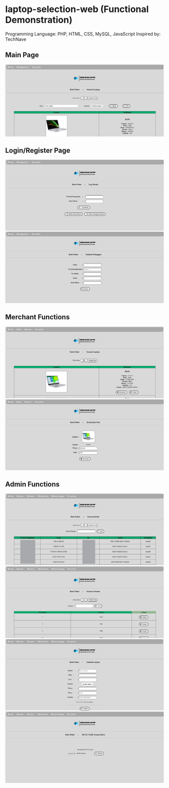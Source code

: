 # laptop-selection-web (Functional Demonstration)
Programming Language: PHP, HTML, CSS, MySQL, JavaScript
Inspired by: TechNave

## Main Page
![image](https://github.com/teckann/laptop-selection-web/blob/main/gambar/index.png)

## Login/Register Page
![image](https://github.com/teckann/laptop-selection-web/blob/main/gambar/login.png)
![image](https://github.com/teckann/laptop-selection-web/blob/main/gambar/register.png)

## Merchant Functions
![image](https://github.com/teckann/laptop-selection-web/blob/main/gambar/show_laptop.png)
![image](https://github.com/teckann/laptop-selection-web/blob/main/gambar/modify.png)

## Admin Functions
![image](https://github.com/teckann/laptop-selection-web/blob/main/gambar/admin.png)
![image](https://github.com/teckann/laptop-selection-web/blob/main/gambar/brand.png)
![image](https://github.com/teckann/laptop-selection-web/blob/main/gambar/add.png)
![image](https://github.com/teckann/laptop-selection-web/blob/main/gambar/csv.png)

